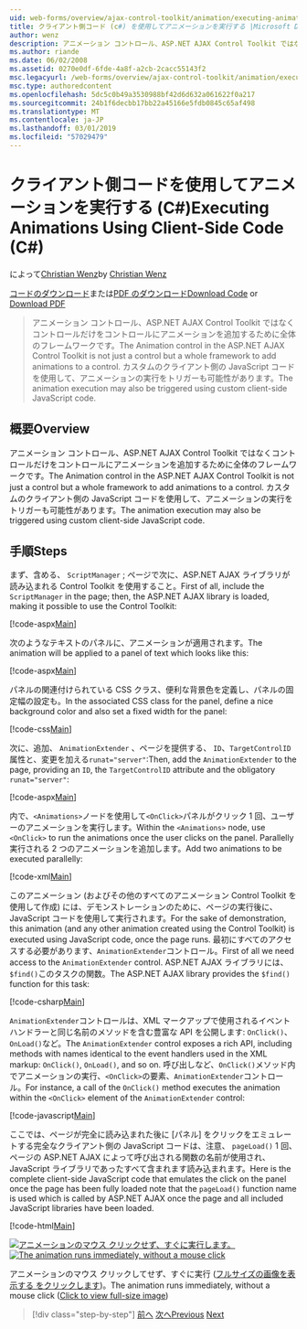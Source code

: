 ```yaml
---
uid: web-forms/overview/ajax-control-toolkit/animation/executing-animations-using-client-side-code-cs
title: クライアント側コード (c#) を使用してアニメーションを実行する |Microsoft Docs
author: wenz
description: アニメーション コントロール、ASP.NET AJAX Control Toolkit ではなくコントロールだけをコントロールにアニメーションを追加するために全体のフレームワークです。 アニメーションの実行.
ms.author: riande
ms.date: 06/02/2008
ms.assetid: 0270e0df-6fde-4a8f-a2cb-2cacc55143f2
msc.legacyurl: /web-forms/overview/ajax-control-toolkit/animation/executing-animations-using-client-side-code-cs
msc.type: authoredcontent
ms.openlocfilehash: 5dc5c0b49a3530988bf42d6d632a061622f0a217
ms.sourcegitcommit: 24b1f6decbb17bb22a45166e5fdb0845c65af498
ms.translationtype: MT
ms.contentlocale: ja-JP
ms.lasthandoff: 03/01/2019
ms.locfileid: "57029479"
---
```

<a name="executing-animations-using-client-side-code-c"></a><span data-ttu-id="862e8-104">クライアント側コードを使用してアニメーションを実行する (C#)</span><span class="sxs-lookup"><span data-stu-id="862e8-104">Executing Animations Using Client-Side Code (C#)</span></span>
====================
<span data-ttu-id="862e8-105">によって[Christian Wenz](https://github.com/wenz)</span><span class="sxs-lookup"><span data-stu-id="862e8-105">by [Christian Wenz](https://github.com/wenz)</span></span>

<span data-ttu-id="862e8-106">[コードのダウンロード](http://download.microsoft.com/download/f/9/a/f9a26acd-8df4-4484-8a18-199e4598f411/Animation10.cs.zip)または[PDF のダウンロード](http://download.microsoft.com/download/6/7/1/6718d452-ff89-4d3f-a90e-c74ec2d636a3/animation10CS.pdf)</span><span class="sxs-lookup"><span data-stu-id="862e8-106">[Download Code](http://download.microsoft.com/download/f/9/a/f9a26acd-8df4-4484-8a18-199e4598f411/Animation10.cs.zip) or [Download PDF](http://download.microsoft.com/download/6/7/1/6718d452-ff89-4d3f-a90e-c74ec2d636a3/animation10CS.pdf)</span></span>

> <span data-ttu-id="862e8-107">アニメーション コントロール、ASP.NET AJAX Control Toolkit ではなくコントロールだけをコントロールにアニメーションを追加するために全体のフレームワークです。</span><span class="sxs-lookup"><span data-stu-id="862e8-107">The Animation control in the ASP.NET AJAX Control Toolkit is not just a control but a whole framework to add animations to a control.</span></span> <span data-ttu-id="862e8-108">カスタムのクライアント側の JavaScript コードを使用して、アニメーションの実行をトリガーも可能性があります。</span><span class="sxs-lookup"><span data-stu-id="862e8-108">The animation execution may also be triggered using custom client-side JavaScript code.</span></span>


## <a name="overview"></a><span data-ttu-id="862e8-109">概要</span><span class="sxs-lookup"><span data-stu-id="862e8-109">Overview</span></span>

<span data-ttu-id="862e8-110">アニメーション コントロール、ASP.NET AJAX Control Toolkit ではなくコントロールだけをコントロールにアニメーションを追加するために全体のフレームワークです。</span><span class="sxs-lookup"><span data-stu-id="862e8-110">The Animation control in the ASP.NET AJAX Control Toolkit is not just a control but a whole framework to add animations to a control.</span></span> <span data-ttu-id="862e8-111">カスタムのクライアント側の JavaScript コードを使用して、アニメーションの実行をトリガーも可能性があります。</span><span class="sxs-lookup"><span data-stu-id="862e8-111">The animation execution may also be triggered using custom client-side JavaScript code.</span></span>

## <a name="steps"></a><span data-ttu-id="862e8-112">手順</span><span class="sxs-lookup"><span data-stu-id="862e8-112">Steps</span></span>

<span data-ttu-id="862e8-113">まず、含める、 `ScriptManager` ; ページで次に、ASP.NET AJAX ライブラリが読み込まれる Control Toolkit を使用すること。</span><span class="sxs-lookup"><span data-stu-id="862e8-113">First of all, include the `ScriptManager` in the page; then, the ASP.NET AJAX library is loaded, making it possible to use the Control Toolkit:</span></span>

[!code-aspx[Main](executing-animations-using-client-side-code-cs/samples/sample1.aspx)]

<span data-ttu-id="862e8-114">次のようなテキストのパネルに、アニメーションが適用されます。</span><span class="sxs-lookup"><span data-stu-id="862e8-114">The animation will be applied to a panel of text which looks like this:</span></span>

[!code-aspx[Main](executing-animations-using-client-side-code-cs/samples/sample2.aspx)]

<span data-ttu-id="862e8-115">パネルの関連付けられている CSS クラス、便利な背景色を定義し、パネルの固定幅の設定も。</span><span class="sxs-lookup"><span data-stu-id="862e8-115">In the associated CSS class for the panel, define a nice background color and also set a fixed width for the panel:</span></span>

[!code-css[Main](executing-animations-using-client-side-code-cs/samples/sample3.css)]

<span data-ttu-id="862e8-116">次に、追加、 `AnimationExtender` 、ページを提供する、 `ID`、`TargetControlID`属性と、変更を加える`runat="server"`:</span><span class="sxs-lookup"><span data-stu-id="862e8-116">Then, add the `AnimationExtender` to the page, providing an `ID`, the `TargetControlID` attribute and the obligatory `runat="server"`:</span></span>

[!code-aspx[Main](executing-animations-using-client-side-code-cs/samples/sample4.aspx)]

<span data-ttu-id="862e8-117">内で、`<Animations>`ノードを使用して`<OnClick>`パネルがクリック 1 回、ユーザーのアニメーションを実行します。</span><span class="sxs-lookup"><span data-stu-id="862e8-117">Within the `<Animations>` node, use `<OnClick>` to run the animations once the user clicks on the panel.</span></span> <span data-ttu-id="862e8-118">Parallelly 実行される 2 つのアニメーションを追加します。</span><span class="sxs-lookup"><span data-stu-id="862e8-118">Add two animations to be executed parallelly:</span></span>

[!code-xml[Main](executing-animations-using-client-side-code-cs/samples/sample5.xml)]

<span data-ttu-id="862e8-119">このアニメーション (およびその他のすべてのアニメーション Control Toolkit を使用して作成) には、デモンストレーションのために、ページの実行後に、JavaScript コードを使用して実行されます。</span><span class="sxs-lookup"><span data-stu-id="862e8-119">For the sake of demonstration, this animation (and any other animation created using the Control Toolkit) is executed using JavaScript code, once the page runs.</span></span> <span data-ttu-id="862e8-120">最初にすべてのアクセスする必要があります、`AnimationExtender`コントロール。</span><span class="sxs-lookup"><span data-stu-id="862e8-120">First of all we need access to the `AnimationExtender` control.</span></span> <span data-ttu-id="862e8-121">ASP.NET AJAX ライブラリには、`$find()`このタスクの関数。</span><span class="sxs-lookup"><span data-stu-id="862e8-121">The ASP.NET AJAX library provides the `$find()` function for this task:</span></span>

[!code-csharp[Main](executing-animations-using-client-side-code-cs/samples/sample6.cs)]

<span data-ttu-id="862e8-122">`AnimationExtender`コントロールは、XML マークアップで使用されるイベント ハンドラーと同じ名前のメソッドを含む豊富な API を公開します: `OnClick()`、`OnLoad()`など。</span><span class="sxs-lookup"><span data-stu-id="862e8-122">The `AnimationExtender` control exposes a rich API, including methods with names identical to the event handlers used in the XML markup: `OnClick()`, `OnLoad()`, and so on.</span></span> <span data-ttu-id="862e8-123">呼び出しなど、`OnClick()`メソッド内でアニメーションの実行、`<OnClick>`の要素、`AnimationExtender`コントロール。</span><span class="sxs-lookup"><span data-stu-id="862e8-123">For instance, a call of the `OnClick()` method executes the animation within the `<OnClick>` element of the `AnimationExtender` control:</span></span>

[!code-javascript[Main](executing-animations-using-client-side-code-cs/samples/sample7.js)]

<span data-ttu-id="862e8-124">ここでは、ページが完全に読み込まれた後に [パネル] をクリックをエミュレートする完全なクライアント側の JavaScript コードは、注意、 `pageLoad()` 1 回、ページの ASP.NET AJAX によって呼び出される関数の名前が使用され、JavaScript ライブラリであったすべて含まれます読み込まれます。</span><span class="sxs-lookup"><span data-stu-id="862e8-124">Here is the complete client-side JavaScript code that emulates the click on the panel once the page has been fully loaded note that the `pageLoad()` function name is used which is called by ASP.NET AJAX once the page and all included JavaScript libraries have been loaded.</span></span>

[!code-html[Main](executing-animations-using-client-side-code-cs/samples/sample8.html)]


<span data-ttu-id="862e8-125">[![アニメーションのマウス クリックせず、すぐに実行します。](executing-animations-using-client-side-code-cs/_static/image2.png)](executing-animations-using-client-side-code-cs/_static/image1.png)</span><span class="sxs-lookup"><span data-stu-id="862e8-125">[![The animation runs immediately, without a mouse click](executing-animations-using-client-side-code-cs/_static/image2.png)](executing-animations-using-client-side-code-cs/_static/image1.png)</span></span>

<span data-ttu-id="862e8-126">アニメーションのマウス クリックしてせず、すぐに実行 ([フルサイズの画像を表示する をクリックします](executing-animations-using-client-side-code-cs/_static/image3.png))。</span><span class="sxs-lookup"><span data-stu-id="862e8-126">The animation runs immediately, without a mouse click ([Click to view full-size image](executing-animations-using-client-side-code-cs/_static/image3.png))</span></span>

> [!div class="step-by-step"]
> <span data-ttu-id="862e8-127">[前へ](modifying-animations-from-the-server-side-cs.md)
> [次へ](changing-an-animation-using-client-side-code-cs.md)</span><span class="sxs-lookup"><span data-stu-id="862e8-127">[Previous](modifying-animations-from-the-server-side-cs.md)
[Next](changing-an-animation-using-client-side-code-cs.md)</span></span>
